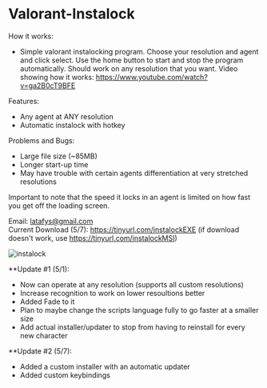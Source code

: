 # Valorant-Instalock

How it works:
- Simple valorant instalocking program. Choose your resolution and agent and click select. Use the home button to start and stop the program automatically. Should work on any resolution that you want. Video showing how it works: https://www.youtube.com/watch?v=ga2B0cT9BFE

Features:
- Any agent at ANY resolution
- Automatic instalock with hotkey

Problems and Bugs:
- Large file size (~85MB)
- Longer start-up time
- May have trouble with certain agents differentiation at very stretched resolutions


Important to note that the speed it locks in an agent is limited on how fast you get off the loading screen.  

Email: latafys@gmail.com                                                                                                                                                
Current Download (5/7): https://tinyurl.com/instalockEXE (if download doesn't work, use https://tinyurl.com/instalockMSI)


![instalock](https://user-images.githubusercontent.com/103542834/167274890-e40c95c4-1a09-4d90-a1fc-6e14122702ce.png)



**Update #1 (5/1): 
- Now can operate at any resolution  (supports all custom resolutions)
- Increase recognition to work on lower resoultions better
- Added Fade to it
- Plan to maybe change the scripts language fully to go faster at a smaller size
- Add actual installer/updater to stop from having to reinstall for every new character

**Update #2 (5/7):
- Added a custom installer with an automatic updater
- Added custom keybindings
